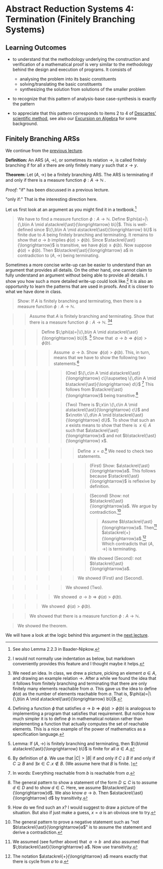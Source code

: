 # Abstract Reduction Systems 4: Termination (Finitely Branching Systems)


## Learning Outcomes

- to understand that the methodology underlying the construction and verification of a mathematical proof is very similar to the methodology behind the design and execution of programs. It consists of 
  
  - analysing the problem into its basic constituents
  - solving/translating the basic constituents
  - synthesizing the solution from solutions of the smaller problem

- to recognize that this pattern of analysis-base case-synthesis is exactly the pattern

-  to appreciate that this pattern corresponds to items 2 to 4 of [Descartes' scientific method](https://en.wikipedia.org/wiki/Discourse_on_the_Method#Part_II:_Principal_rules_of_the_Method), see also our [Excursion on Algebra](https://github.com/alexhkurz/programming-languages-2019/blob/master/lecture-5.1.md#algebra) for some background.

## Finitely Branching ARSs

We continue from the [previous lecture]().

**Definition:** An ARS $(A,\to)$, or sometimes its relation $\to$, is called finitely branching if for all $x$ there are only finitely many $y$ such that $x\to y$.

**Theorem:** Let $(A,\to)$ be a finitely branching ARS. The ARS is terminating if and only if there is a measure function $\phi: A \to \mathbb N$ .

*Proof:* "if" has been discussed in a previous lecture. 

"only if:" That is the interesting direction here.

Let us first look at an argument as you might find it in a textbook.[^baader-nipkow]

[^baader-nipkow]: See also Lemma 2.2.3 in Baader-Nipkow.

>We have to find a measure function $\phi:A\to\mathbb N$. Define $\phi(a)=|\{\,b\in A \mid a\stackrel{\ast}{\longrightarrow} b\}|$. This is well-defined since $\{\,b\in A \mid a\stackrel{\ast}{\longrightarrow} b\}$ is finite due to $A$ being finitely branching and terminating. It remains to show that $a\to b$ implies $\phi(a)>\phi(b)$. Since $\stackrel{\ast}{\longrightarrow}$ is transitive, we have $\phi(a)\ge\phi(b)$. Now suppose $\phi(a)=\phi(b)$. Then $b\stackrel{\ast}{\longrightarrow} a$ in contradiction to $(A,\to)$ being terminating.

Sometimes a more concise write-up can be easier to understand than an argument that provides all details. On the other hand, one cannot claim to fully understand an argument without being able to provide all details. I show you how such a more detailed write-up could look like.[^markdown] It is also an opportunity to learn the patterns that are used in proofs. And it is closer to what we have done in class.

> Show: If $A$ is finitely branching and terminating, then there is a measure function $\phi:A\to\mathbb N$.

>> Assume that $A$ is finitely branching and terminating.
>> Show that there is a measure function $\phi:A\to\mathbb N$. [^thereisphi][^defphi]

>>> Define $\;\phi(a)=|\{\,b\in A \mid a\stackrel{\ast}{\longrightarrow} b\}|$. [^lemma]
>>> Show that $\;a\to b\Rightarrow\phi(a)>\phi(b)$.

>>>> Assume $\;a\to b$.
>>>> Show $\;\phi(a)>\phi(b)$.
>>>> This, in turn, means that we have to show the following two statements.[^bydefofphi]

>>>>> (One) $\{\,c\in A \mid a\stackrel{\ast}{\longrightarrow} c\}\supseteq \{\,d\in A \mid b\stackrel{\ast}{\longrightarrow} d\}$ [^one]
>>>>> This follows from $\stackrel{\ast}{\longrightarrow}$ being transitive.[^bytransitivity]

>>>>> (Two) There is $\;x\in \{\,c\in A \mid a\stackrel{\ast}{\longrightarrow} c\}$ and $x\notin \{\,d\in A \mid b\stackrel{\ast}{\longrightarrow} d\}$.
>>>>> To show that such an $x$ exists means to show that
>>>>> there is $\; x \in A$ such that $a\stackrel{\ast}{\longrightarrow}x$ and not $b\stackrel{\ast}{\longrightarrow} x$. 

>>>>>> Define $\; x=a$.[^thereisx] We need to check two statements.

>>>>>>> (First) Show: $a\stackrel{\ast}{\longrightarrow}a$.
>>>>>>  This follows because $\stackrel{\ast}{\longrightarrow}$ is  reflexive by definition.

>>>>>>> (Second) Show: not $b\stackrel{\ast}{\longrightarrow}a$. 
>>>>>>> We argue by contradiction.[^contradiction]
>>>>>>>> Assume $b\stackrel{\ast}{\longrightarrow}a$.
>>>>>>>> Then[^nontermination] $a\stackrel{+}{\longrightarrow}a$.[^plustoo]
>>>>>>>> Which contradicts that $(A,\to)$ is terminating.

>>>>>>> We showed (Second): not $b\stackrel{\ast}{\longrightarrow}a$.

>>>>>> We showed (First) and (Second).

>>>>> We showed (Two).

>>>> We showed $\;a\to b\Rightarrow\phi(a)>\phi(b)$. 

>>> We showed $\;\phi(a)>\phi(b)$.

>> We showed that there is a measure function $\phi:A\to\mathbb N$.

>We showed the theorem.

We will have a look at the logic behind this argument in the [next lecture]().

[^markdown]: I would not normally use indentation as below, but markdown conveniently provides this feature and I thought maybe it helps.

[^thereisphi]: We need an idea. In class, we drew a picture, picking an element $a\in A$, and drawing an example relation $\to$. After a while we found the idea that it follows from finitely branching and terminating that there are only finitely many elements reachable from $a$. This gave us the idea to define $\phi(a)$ as the number of elements reachable from $a$. That is, $\phi(a)=|\{\,b\in A \mid a\stackrel{\ast}{\longrightarrow} b\}|$.

[^lemma]: Lemma: If $(A,\to)$ is finitely branching and terminating, then $\{b\mid a\stackrel{\ast}{\longrightarrow} b\}$ is finite for all $a\in A$.

[^defphi]: Defining a function $\phi$ that satisfies $a\to b\Rightarrow\phi(a)>\phi(b)$ is analogous to implementing a program that satisfies that requirement. But notice how much simpler it is to define $\phi$ in mathematical notaion rather than implementing a function that actually computes the set of reachable elements. This is a nice  example of the power of mathematics as a specification language. 

[^bydefofphi]: By definition of $\phi$. We use that $|C|>|B|$ if and only if $C\supsetneqq B$ if and only if $C\supseteq B$ and $\exists x\in C\,. x\notin B$. (We assume here that $B$ is finite. )

[^one]: In words: Everything reachable from $b$ is reachable from $a$.

[^bytransitivity]:  The general pattern to show a statement of the form $D\subseteq C$ is to assume $d\in D$ and to show $d\in C$. Here, we assume $b\stackrel{\ast}{\longrightarrow}d$. We also know $a\to b$. Then $a\stackrel{\ast}{\longrightarrow} d$ by transitivity. 

[^plustoo]: The notation $a\stackrel{+}{\longrightarrow} a$ means exactly that there is cycle from $a$ to $a$.

[^contradiction]: The general pattern to prove a negative statement such as "not $b\stackrel{\ast}{\longrightarrow}a$" is to assume the statement and derive a contradiction.

[^thereisx]: How do we find such an $x$? I would suggest to draw a picture of the situation. But also if just make a guess, $x=a$ is an obvious one to try.

[^nontermination]:  We assumed (see further above) that $\; a\to b\;$ and also assumed that $\;b\stackrel{\ast}{\longrightarrow} a$. Now use transitivity.
